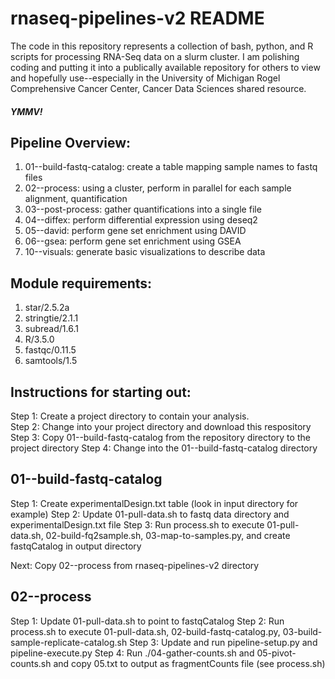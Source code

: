 # rnaseq-pipelines-v2 README

The code in this repository represents a collection of bash, python, and R scripts for processing RNA-Seq data on a slurm cluster.
I am polishing coding and putting it into a publically available repository for others to view and hopefully use--especially in the University of Michigan Rogel Comprehensive Cancer Center, Cancer Data Sciences shared resource.

##### YMMV!

## Pipeline Overview:
1. 01--build-fastq-catalog: create a table mapping sample names to fastq files
2. 02--process: using a cluster, perform in parallel for each sample alignment, quantification
3. 03--post-process: gather quantifications into a single file
4. 04--diffex: perform differential expression using deseq2
5. 05--david: perform gene set enrichment using DAVID 
6. 06--gsea: perform gene set enrichment using GSEA
7. 10--visuals: generate basic visualizations to describe data

## Module requirements: 
1. star/2.5.2a
2. stringtie/2.1.1
3. subread/1.6.1
4. R/3.5.0
5. fastqc/0.11.5
6. samtools/1.5

## Instructions for starting out:
Step 1: Create a project directory to contain your analysis.  
Step 2: Change into your project directory and download this respository
Step 3: Copy 01--build-fastq-catalog from the repository directory to the project directory
Step 4: Change into the 01--build-fastq-catalog directory

## 01--build-fastq-catalog
Step 1: Create experimentalDesign.txt table (look in input directory for example)
Step 2: Update 01-pull-data.sh to fastq data directory and experimentalDesign.txt file
Step 3: Run process.sh to execute 01-pull-data.sh, 02-build-fq2sample.sh, 03-map-to-samples.py, and create fastqCatalog in output directory

Next: Copy 02--process from rnaseq-pipelines-v2 directory
## 02--process
Step 1: Update 01-pull-data.sh to point to fastqCatalog
Step 2: Run process.sh to execute 01-pull-data.sh, 02-build-fastq-catalog.py, 03-build-sample-replicate-catalog.sh
Step 3: Update and run pipeline-setup.py and pipeline-execute.py
Step 4: Run ./04-gather-counts.sh and 05-pivot-counts.sh and copy 05.txt to output as fragmentCounts file (see process.sh)


